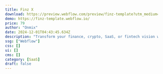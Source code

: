 ```yaml
---
title: Finz X
download: https://preview.webflow.com/preview/finz-template?utm_medium=preview_link&utm_source=designer&utm_content=finz-template&preview=0f92cfdc70e5d5caeedcfda2ae51cbea&workflow=preview
demo: https://finz-template.webflow.io/
price: 79
author: "Onmix"
date: 2024-12-01T04:43:45.634Z
description: "Transform your finance, crypto, SaaS, or fintech vision with Finz! 🚀 Crafted for modern startups, this Webflow template delivers sleek design, responsive layouts, and powerful features for apps, banking, and more. Build your brand's future today! 💼"
ssg: ["Webflow"]
css: []
ui: []
cms: []
category: [SaaS]
draft: false
---
```

